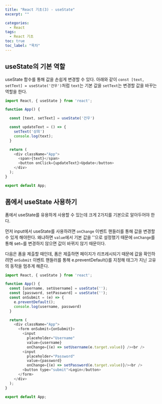 ```yaml
---
title: "React 기초(3) - useState"
excerpt: ""

categories:
  - React
tags:
  - React 기초
toc: true
toc_label: "목차"
---
```


## useState의 기본 역할

useState 함수를 통해 값을 손쉽게 변경할 수 있다. 아래와 같이 `const [text, setText] = useState('건우')`처럼 `text`는 기본 값을 `setText`는 변경할 값을 바꾸는 역할을 한다.

```javascript
import React, { useState } from 'react';

function App() {

  const [text, setText] = useState('건우')

  const updateText = () => {
    setText('상희')
    console.log(text);
  }

  return (
    <div className="App">
      <span>{text}</span>
      <button onClick={updateText}>Update</button>
    </div>
  );
}

export default App;
```

## 폼에서 useState 사용하기

폼에서 useState를 유용하게 사용할 수 있는데 크게 2가지를 기본으로 알아두어야 한다.

먼저 input에서 useState를 사용하려면 `onChange` 이벤트 핸들러를 통해 값을 변경할 수 있게 해야한다. 왜냐하면 `value`에서 기본 값을 ''으로 설정했기 때문에 `onChange`를 통해 set~를 변경하지 않으면 값이 바뀌지 않기 때문이다. 

다음은 폼을 제출할 때인데, 폼은 제출하면 페이지가 리프레시되기 때문에 값을 확인하려면 `onSubmit` 이벤트 핸들러를 통해 e.preventDefault()를 지정해 태그가 지닌 고유의 동작을 멈추게 해준다.

```javascript
import React, { useState } from 'react';

function App() {
  const [username, setUsername] = useState('');
  const [password, setPassword] = useState('');
  const onSubmit = (e) => {
    e.preventDefault();
    console.log(username, password)
  }

  return (
    <div className="App">
      <form onSubmit={onSubmit}>
        <input 
          placeholder="Username" 
          value={username} 
          onChange={(e) => setUsername(e.target.value)} /><br />
        <input 
          placeholder="Password" 
          value={password} 
          onChange={(e) => setPassword(e.target.value)}/><br />
        <button type="submit">Login</button>
      </form>
    </div>
  );
}

export default App;

```